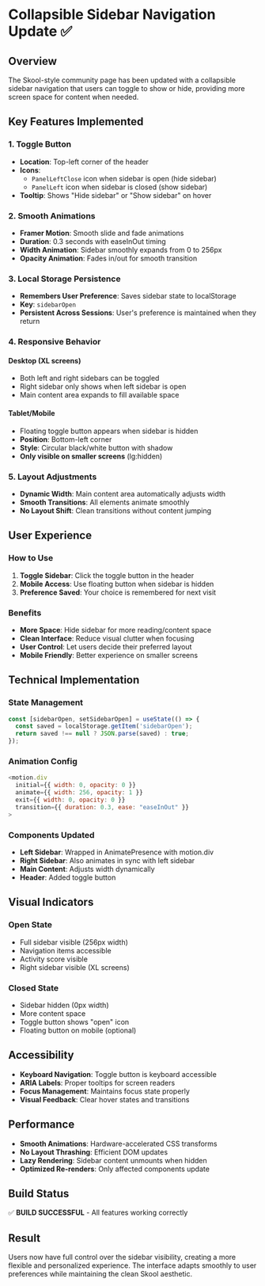 # Collapsible Sidebar Navigation Update ✅

## Overview
The Skool-style community page has been updated with a collapsible sidebar navigation that users can toggle to show or hide, providing more screen space for content when needed.

## Key Features Implemented

### 1. **Toggle Button**
- **Location**: Top-left corner of the header
- **Icons**: 
  - `PanelLeftClose` icon when sidebar is open (hide sidebar)
  - `PanelLeft` icon when sidebar is closed (show sidebar)
- **Tooltip**: Shows "Hide sidebar" or "Show sidebar" on hover

### 2. **Smooth Animations**
- **Framer Motion**: Smooth slide and fade animations
- **Duration**: 0.3 seconds with easeInOut timing
- **Width Animation**: Sidebar smoothly expands from 0 to 256px
- **Opacity Animation**: Fades in/out for smooth transition

### 3. **Local Storage Persistence**
- **Remembers User Preference**: Saves sidebar state to localStorage
- **Key**: `sidebarOpen`
- **Persistent Across Sessions**: User's preference is maintained when they return

### 4. **Responsive Behavior**

#### Desktop (XL screens)
- Both left and right sidebars can be toggled
- Right sidebar only shows when left sidebar is open
- Main content area expands to fill available space

#### Tablet/Mobile
- Floating toggle button appears when sidebar is hidden
- **Position**: Bottom-left corner
- **Style**: Circular black/white button with shadow
- **Only visible on smaller screens** (lg:hidden)

### 5. **Layout Adjustments**
- **Dynamic Width**: Main content area automatically adjusts width
- **Smooth Transitions**: All elements animate smoothly
- **No Layout Shift**: Clean transitions without content jumping

## User Experience

### How to Use
1. **Toggle Sidebar**: Click the toggle button in the header
2. **Mobile Access**: Use floating button when sidebar is hidden
3. **Preference Saved**: Your choice is remembered for next visit

### Benefits
- **More Space**: Hide sidebar for more reading/content space
- **Clean Interface**: Reduce visual clutter when focusing
- **User Control**: Let users decide their preferred layout
- **Mobile Friendly**: Better experience on smaller screens

## Technical Implementation

### State Management
```javascript
const [sidebarOpen, setSidebarOpen] = useState(() => {
  const saved = localStorage.getItem('sidebarOpen');
  return saved !== null ? JSON.parse(saved) : true;
});
```

### Animation Config
```javascript
<motion.div
  initial={{ width: 0, opacity: 0 }}
  animate={{ width: 256, opacity: 1 }}
  exit={{ width: 0, opacity: 0 }}
  transition={{ duration: 0.3, ease: "easeInOut" }}
>
```

### Components Updated
- **Left Sidebar**: Wrapped in AnimatePresence with motion.div
- **Right Sidebar**: Also animates in sync with left sidebar
- **Main Content**: Adjusts width dynamically
- **Header**: Added toggle button

## Visual Indicators

### Open State
- Full sidebar visible (256px width)
- Navigation items accessible
- Activity score visible
- Right sidebar visible (XL screens)

### Closed State
- Sidebar hidden (0px width)
- More content space
- Toggle button shows "open" icon
- Floating button on mobile (optional)

## Accessibility
- **Keyboard Navigation**: Toggle button is keyboard accessible
- **ARIA Labels**: Proper tooltips for screen readers
- **Focus Management**: Maintains focus state properly
- **Visual Feedback**: Clear hover states and transitions

## Performance
- **Smooth Animations**: Hardware-accelerated CSS transforms
- **No Layout Thrashing**: Efficient DOM updates
- **Lazy Rendering**: Sidebar content unmounts when hidden
- **Optimized Re-renders**: Only affected components update

## Build Status
✅ **BUILD SUCCESSFUL** - All features working correctly

## Result
Users now have full control over the sidebar visibility, creating a more flexible and personalized experience. The interface adapts smoothly to user preferences while maintaining the clean Skool aesthetic.